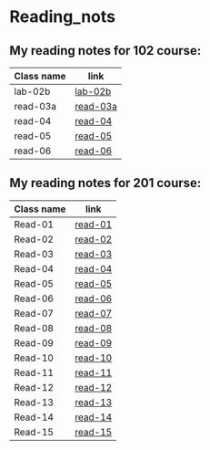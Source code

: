 # Reading_nots

## My reading notes for 102 course:  


| Class name  | link        |
| ----------- | ----------- |
| lab-02b     | [lab-02b](https://ahmedayoubothman.github.io/Reading-notes/102/lab-02b)
| read-03a    | [read-03a](https://ahmedayoubothman.github.io/Reading-notes/102/Read-03a)
| read-04     | [read-04](https://ahmedayoubothman.github.io/Reading-notes/102/Read-04)           |
| read-05     | [read-05](https://ahmedayoubothman.github.io/Reading-notes/102/Read-05)             |
| read-06     | [read-06](https://ahmedayoubothman.github.io/Reading-notes/102/Read-06)           |



## My reading notes for 201 course:  


| Class name     | link                 |
| -----------    | -----------          |
|  Read-01       | [read-01](read-01)   |
|  Read-02       | [read-02](read-02)   |
|  Read-03       | [read-03](read-03)   |
|  Read-04       | [read-04](read-04)   |
|  Read-05       | [read-05](read-05)   |
|  Read-06       | [read-06](read-06)   |
|  Read-07       | [read-07](read-07)   |
|  Read-08       | [read-08](read-08)   |
|  Read-09       | [read-09](read-09)   |
|  Read-10       | [read-10](read-10)   |
|  Read-11       | [read-11](read-11)   |
|  Read-12       | [read-12](read-12)   |
|  Read-13       | [read-13](read-13)   |
|  Read-14       | [read-14](read-14)   |
|  Read-15       | [read-15](read-15)   |



